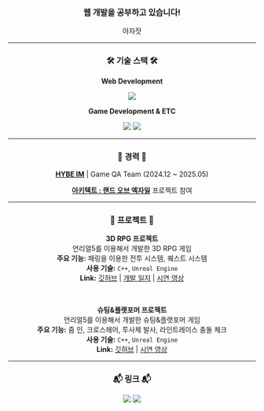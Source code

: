 <div align="center">

<h3>웹 개발을 공부하고 있습니다!</h3>
<p>아자잣</p>

---

### 🛠️ 기술 스택 🛠️

<p><strong>Web Development</strong></p>
<img src="https://img.shields.io/badge/JavaScript-F7DF1E?style=for-the-badge&logo=javascript&logoColor=black"/>

<p><strong>Game Development & ETC</strong></p>
<img src="https://img.shields.io/badge/Unreal%20Engine-0E1128?style=for-the-badge&logo=UnrealEngine&logoColor=white"/>
<img src="https://img.shields.io/badge/C++-00599C?style=for-the-badge&logo=c%2B%2B&logoColor=white"/>

---

### 🏢 경력 🏢

<p>
  <strong><a href="https://www.hybeim.com/" target="_blank">HYBE IM</a></strong> | Game QA Team (2024.12 ~ 2025.05)
</p>
<p>
  <strong><a href="https://architect.hybeim.com/" target="_blank">아키텍트 : 랜드 오브 엑자일</a></strong> 프로젝트 참여
</p>

---

### 🚀 프로젝트 🚀

<p>
  <strong>3D RPG 프로젝트</strong><br>
  언리얼5를 이용해서 개발한 3D RPG 게임<br>
  <strong>주요 기능:</strong> 패링을 이용한 전투 시스템, 퀘스트 시스템<br>
  <strong>사용 기술:</strong> <code>C++</code>, <code>Unreal Engine</code><br>
  <strong>Link:</strong> <a href="https://github.com/RumPumpumpum/RPG" target="_blank">깃허브</a> | <a href="https://r-p-p.tistory.com/category/%5B%EA%B2%8C%EC%9E%84%20%EA%B0%9C%EB%B0%9C%5D%20%EA%B0%9C%EB%B0%9C%20%EC%9D%BC%EC%A7%80/RPG" target="_blank">개발 일지</a> | <a href="https://www.youtube.com/watch?v=S4Nl4JpSmxI" target="_blank">시연 영상</a>
</p>
<br>
<p>
  <strong>슈팅&플랫포머 프로젝트</strong><br>
  언리얼5를 이용해서 개발한 슈팅&플랫포머 게임<br>
  <strong>주요 기능:</strong> 줌 인, 크로스헤어, 투사체 발사, 라인트레이스 충돌 체크<br>
  <strong>사용 기술:</strong> <code>C++</code>, <code>Unreal Engine</code><br>
  <strong>Link:</strong> <a href="https://github.com/RumPumpumpum/UE_Capstone" target="_blank">깃허브</a> | <a href="https://www.youtube.com/watch?v=2I4I4cpcoVQ" target="_blank">시연 영상</a>
</p>

---

### 📬 링크 📬

<a href="https://r-p-p.tistory.com/" target="_blank"><img src="https://img.shields.io/badge/Tistory-000000?style=flat-square&logo=Tistory&logoColor=white&link=https://r-p-p.tistory.com/"></a>
<a href="mailto:[이메일 주소]"><img src="https://img.shields.io/badge/Email-ea4335?style=flat-square&logo=Gmail&logoColor=white"></a>

</div>
